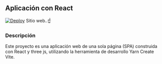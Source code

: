 ## Aplicación con React

[![Deploy](https://img.shields.io/badge/Deploy-Netlify-blue)](https://react-three-js-dep.netlify.app)
Sitio web..☝️



### Descripción

Este proyecto es una aplicación web de una sola página (SPA) construida con React y three js, utilizando la herramienta de desarrollo Yarn Create Vite. 





